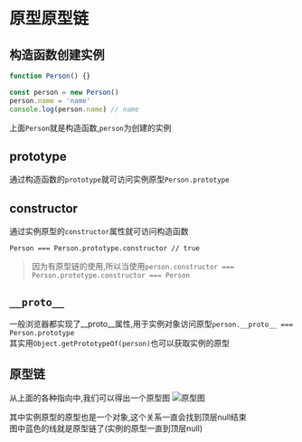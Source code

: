 

# 原型原型链

## 构造函数创建实例
```js
function Person() {}

const person = new Person()
person.name = 'name'
console.log(person.name) // name

```
上面`Person`就是构造函数,`person`为创建的实例

## prototype

通过构造函数的`prototype`就可访问实例原型`Person.prototype`

## constructor

通过实例原型的`constructor`属性就可访问构造函数  

`Person === Person.prototype.constructor // true`

> 因为有原型链的使用,所以当使用`person.constructor === Person.prototype.constructor === Person`

## `__proto__`

一般浏览器都实现了__proto__属性,用于实例对象访问原型`person.__proto__ === Person.prototype`  
其实用`Object.getPrototypeOf(person)`也可以获取实例的原型

## 原型链

从上面的各种指向中,我们可以得出一个原型图
![原型图](https://p1-jj.byteimg.com/tos-cn-i-t2oaga2asx/gold-user-assets/2017/4/6/dce869109f6474978d24bc1e7da7464a~tplv-t2oaga2asx-jj-mark:3024:0:0:0:q75.awebp)

其中实例原型的原型也是一个对象,这个关系一直会找到顶层null结束  
图中蓝色的线就是原型链了(实例的原型一直到顶层null)

